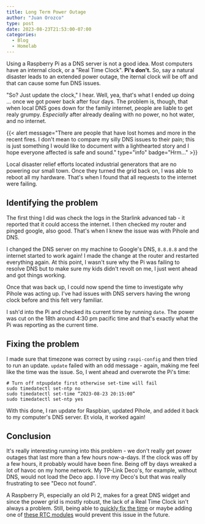 ```yaml
---
title: Long Term Power Outage
author: "Juan Orozco"
type: post
date: 2023-08-23T21:53:00-07:00
categories:
  - Blog
  - Homelab
---
```


Using a Raspberry Pi as a DNS server is not a good idea. Most computers have an internal clock, or a "Real Time Clock". **Pi's don't.** So, say a natural disaster leads to an extended power outage, the iternal clock will be off and that can cause some fun DNS issues.

"So? Just update the clock," I hear. Well, yea, that's what I ended up doing ... once we got power back after four days. The problem is, though, that when local DNS goes down for the family internet, people are liable to get realy grumpy. _Especially_ after already dealing with no power, no hot water, and no internet.

{{< alert message="There are people that have lost homes and more in the recent fires. I don't mean to compare my silly DNS issues to their pain; this is just something I would like to document with a lighthearted story and I hope everyone affected is safe and sound." type="info" badge="Hrm..." >}}

Local disaster relief efforts located industrial generators that are no powering our small town. Once they turned the grid back on, I was able to reboot all my hardware. That's when I found that all requests to the internet were failing.

## Identifying the problem

The first thing I did was check the logs in the Starlink advanced tab - it reported that it could access the internet. I then checked my router and pinged google, also good. That's when I knew the issue was with Pihole and DNS.

I changed the DNS server on my machine to Google's DNS, `8.8.8.8` and the internet started to work again! I made the change at the router and restarted everything again. At this point, I wasn't sure why the Pi was failing to resolve DNS but to make sure my kids didn't revolt on me, I just went ahead and got things working.

Once that was back up, I could now spend the time to investigate why Pihole was acting up. I've had issues with DNS servers having the wrong clock before and this felt very familiar.

I ssh'd into the Pi and checked its current time by running `date`. The power was cut on the 18th around 4:30 pm pacific time and that's exactly what the Pi was reporting as the current time.

## Fixing the problem

I made sure that timezone was correct by using `raspi-config` and then tried to run an update. `update` failed with an odd message - again, making me feel like the time was the issue. So, I went ahead and overwrote the Pi's time:

```shell
# Turn off ntpupdate first otherwise set-time will fail
sudo timedatectl set-ntp no
sudo timedatectl set-time “2023-08-23 20:15:00”
sudo timedatectl set-ntp yes
```

With this done, I ran update for Raspbian, updated Pihole, and added it back to my computer's DNS server. Et viola, it worked again!

## Conclusion

It's really interesting running into this problem - we don't really get power outages that last more than a few hours now-a-days. If the clock was off by a few hours, it probably would have been fine. Being off by days wreaked a lot of havoc on my home network. My TP-Link Deco's, for example, without DNS, would not load the Deco app. I love my Deco's but that was really frustrating to see "Deco not found".

A Raspberry Pi, especially an old Pi 2, makes for a great DNS widget and since the power grid is mostly robust, the lack of a Real Time Clock isn't always a problem. Still, being able to [quickly fix the time](#fixing-the-problem) or maybe adding one of [these RTC modules](https://learn.adafruit.com/adding-a-real-time-clock-to-raspberry-pi/overview) would prevent this issue in the future.
